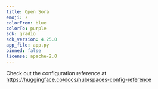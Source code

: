 ```yaml
---
title: Open Sora
emoji: ⚡
colorFrom: blue
colorTo: purple
sdk: gradio
sdk_version: 4.25.0
app_file: app.py
pinned: false
license: apache-2.0
---
```


Check out the configuration reference at https://huggingface.co/docs/hub/spaces-config-reference

